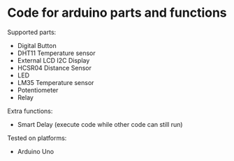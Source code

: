 # Code for arduino parts and functions

Supported parts:
- Digital Button
- DHT11 Temperature sensor
- External LCD I2C Display
- HCSR04 Distance Sensor
- LED
- LM35 Temperature sensor
- Potentiometer
- Relay

Extra functions:
- Smart Delay (execute code while other code can still run)

Tested on platforms:
- Arduino Uno 
